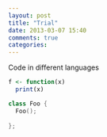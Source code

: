 ```yaml
---
layout: post
title: "Trial"
date: 2013-03-07 15:40
comments: true
categories: 
---
```


Code in different languages

``` r
f <- function(x)
  print(x)
```

``` c++
class Foo {
  Foo();
	
};
```


